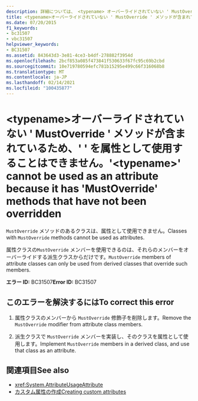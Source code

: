 ```yaml
---
description: 詳細については、 <typename> オーバーライドされていない ' MustOverride ' メソッドが含まれているため、' ' を属性として使用することはできません。
title: <typename>オーバーライドされていない ' MustOverride ' メソッドが含まれているため、' ' を属性として使用することはできません。
ms.date: 07/20/2015
f1_keywords:
- bc31507
- vbc31507
helpviewer_keywords:
- BC31507
ms.assetid: 843643d3-3e81-4ce3-b4df-278882f3954d
ms.openlocfilehash: 2bcf853a085f473841f530633f67fc95c69b2cbd
ms.sourcegitcommit: 10e719780594efc781b15295e499c66f316068b8
ms.translationtype: MT
ms.contentlocale: ja-JP
ms.lasthandoff: 02/14/2021
ms.locfileid: "100435877"
---
```

# <a name="typename-cannot-be-used-as-an-attribute-because-it-has-mustoverride-methods-that-have-not-been-overridden"></a><span data-ttu-id="06bd3-103">\<typename>オーバーライドされていない ' MustOverride ' メソッドが含まれているため、' ' を属性として使用することはできません。</span><span class="sxs-lookup"><span data-stu-id="06bd3-103">'\<typename>' cannot be used as an attribute because it has 'MustOverride' methods that have not been overridden</span></span>

<span data-ttu-id="06bd3-104">`MustOverride` メソッドのあるクラスは、属性として使用できません。</span><span class="sxs-lookup"><span data-stu-id="06bd3-104">Classes with `MustOverride` methods cannot be used as attributes.</span></span>  
  
 <span data-ttu-id="06bd3-105">属性クラスの`MustOverride` メンバーを使用できるのは、それらのメンバーをオーバーライドする派生クラスからだけです。</span><span class="sxs-lookup"><span data-stu-id="06bd3-105">`MustOverride` members of attribute classes can only be used from derived classes that override such members.</span></span>  
  
 <span data-ttu-id="06bd3-106">**エラー ID:** BC31507</span><span class="sxs-lookup"><span data-stu-id="06bd3-106">**Error ID:** BC31507</span></span>  
  
## <a name="to-correct-this-error"></a><span data-ttu-id="06bd3-107">このエラーを解決するには</span><span class="sxs-lookup"><span data-stu-id="06bd3-107">To correct this error</span></span>  
  
1. <span data-ttu-id="06bd3-108">属性クラスのメンバーから `MustOverride` 修飾子を削除します。</span><span class="sxs-lookup"><span data-stu-id="06bd3-108">Remove the `MustOverride` modifier from attribute class members.</span></span>  
  
2. <span data-ttu-id="06bd3-109">派生クラスで `MustOverride` メンバーを実装し、そのクラスを属性として使用します。</span><span class="sxs-lookup"><span data-stu-id="06bd3-109">Implement `MustOverride` members in a derived class, and use that class as an attribute.</span></span>  
  
## <a name="see-also"></a><span data-ttu-id="06bd3-110">関連項目</span><span class="sxs-lookup"><span data-stu-id="06bd3-110">See also</span></span>

- <xref:System.AttributeUsageAttribute>
- [<span data-ttu-id="06bd3-111">カスタム属性の作成</span><span class="sxs-lookup"><span data-stu-id="06bd3-111">Creating custom attributes</span></span>](../programming-guide/concepts/attributes/creating-custom-attributes.md)
